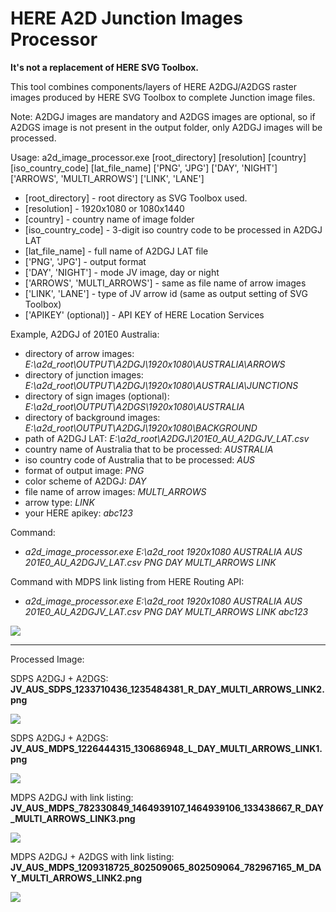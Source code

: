# HERE A2D Junction Images Processor

**It's not a replacement of HERE SVG Toolbox.**

This tool combines components/layers of HERE A2DGJ/A2DGS raster images produced by HERE SVG Toolbox to complete Junction image files.

Note: A2DGJ images are mandatory and A2DGS images are optional, so if A2DGS image is not present in the output folder, only A2DGJ images will be processed.

Usage: a2d_image_processor.exe [root_directory] [resolution] [country] [iso_country_code] [lat_file_name] ['PNG', 'JPG'] ['DAY', 'NIGHT'] ['ARROWS', 'MULTI_ARROWS'] ['LINK', 'LANE']
* [root_directory] - root directory as SVG Toolbox used.
* [resolution] - 1920x1080 or 1080x1440
* [country] - country name of image folder
* [iso_country_code] - 3-digit iso country code to be processed in A2DGJ LAT
* [lat_file_name] - full name of A2DGJ LAT file
* ['PNG', 'JPG'] - output format
* ['DAY', 'NIGHT'] - mode JV image, day or night
* ['ARROWS', 'MULTI_ARROWS'] - same as file name of arrow images
* ['LINK', 'LANE'] - type of JV arrow id (same as output setting of SVG Toolbox)
* ['APIKEY' (optional)] - API KEY of HERE Location Services

Example, A2DGJ of 201E0 Australia:
* directory of arrow images: *E:\a2d_root\OUTPUT\A2DGJ\1920x1080\AUSTRALIA\ARROWS*
* directory of junction images: *E:\a2d_root\OUTPUT\A2DGJ\1920x1080\AUSTRALIA\JUNCTIONS*
* directory of sign images (optional): *E:\a2d_root\OUTPUT\A2DGS\1920x1080\AUSTRALIA*
* directory of background images: *E:\a2d_root\OUTPUT\A2DGJ\1920x1080\BACKGROUND*
* path of A2DGJ LAT: *E:\a2d_root\A2DGJ\201E0_AU_A2DGJV_LAT.csv*
* country name of Australia that to be processed: *AUSTRALIA*
* iso country code of Australia that to be processed: *AUS*
* format of output image: *PNG*
* color scheme of A2DGJ: *DAY*
* file name of arrow images: *MULTI_ARROWS*
* arrow type: *LINK* 
* your HERE apikey: *abc123*

Command:
* *a2d_image_processor.exe E:\a2d_root 1920x1080 AUSTRALIA AUS 201E0_AU_A2DGJV_LAT.csv PNG DAY MULTI_ARROWS LINK*

Command with MDPS link listing from HERE Routing API:
* *a2d_image_processor.exe E:\a2d_root 1920x1080 AUSTRALIA AUS 201E0_AU_A2DGJV_LAT.csv PNG DAY MULTI_ARROWS LINK abc123*

![](https://i.imgur.com/MsnXiwM.jpg)



---

Processed Image: 

SDPS A2DGJ + A2DGS:
**JV_AUS_SDPS_1233710436_1235484381_R_DAY_MULTI_ARROWS_LINK2.png**

![](https://i.imgur.com/hhXh0Yg.jpg)


SDPS A2DGJ + A2DGS:
**JV_AUS_MDPS_1226444315_130686948_L_DAY_MULTI_ARROWS_LINK1.png**

![](https://i.imgur.com/pDXJ4EP.jpg)

MDPS A2DGJ with link listing:
**JV_AUS_MDPS_782330849_1464939107_1464939106_133438667_R_DAY_MULTI_ARROWS_LINK3.png**

![](https://i.imgur.com/FRfTZnq.jpg)

MDPS A2DGJ + A2DGS with link listing:
**JV_AUS_MDPS_1209318725_802509065_802509064_782967165_M_DAY_MULTI_ARROWS_LINK2.png**

![](https://i.imgur.com/ZcQrYor.jpg)
